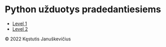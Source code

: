 # Python užduotys pradedantiesiems

* [Level 1](level_1.ipynb)
* [Level 2](level_2.ipynb)

&copy; 2022 Kęstutis Januškevičius
